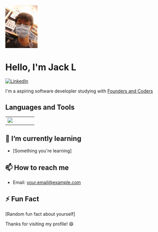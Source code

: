 <img width="20%" src="assets/portrait2.jpg">

# Hello, I'm Jack L

[![LinkedIn](https://img.shields.io/badge/LinkedIn-Connect-blue)](https://www.linkedin.com/in/your-linkedin-profile)

I'm a aspiring software developler studying with [Founders and Coders](https://www.foundersandcoders.com/)

## Languages and Tools

<table>
    <tr>
        <td width="33%" valign="top">
            <div>  
                <img src="https://cdn.jsdelivr.net/gh/devicons/devicon/icons/javascript/javascript-original.svg" />
            </div>
        </td>
    </tr>
</table>

<!-- ## 📊 GitHub Stats -->

<!-- ![Your GitHub Stats](https://github-readme-stats.vercel.app/api?username=your-username&show_icons=true&count_private=true&hide=contribs,issues&theme=radical) -->

## 🌱 I’m currently learning

- [Something you're learning]

## 📫 How to reach me

- Email: your.email@example.com

## ⚡ Fun Fact

[Random fun fact about yourself]

Thanks for visiting my profile! 😄



<!--
**department19/department19** is a ✨ _special_ ✨ repository because its `README.md` (this file) appears on your GitHub profile.

Here are some ideas to get you started:

- 🔭 I’m currently working on ...
- 🌱 I’m currently learning ...
- 👯 I’m looking to collaborate on ...
- 🤔 I’m looking for help with ...
- 💬 Ask me about ...
- 📫 How to reach me: ...
- 😄 Pronouns: ...
- ⚡ Fun fact: ...
-->
